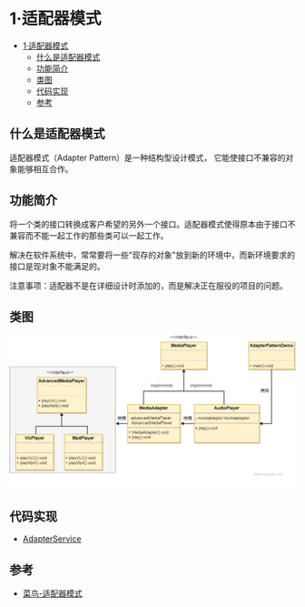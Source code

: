 # 1·适配器模式

- [1·适配器模式](#1适配器模式)
  - [什么是适配器模式](#什么是适配器模式)
  - [功能简介](#功能简介)
  - [类图](#类图)
  - [代码实现](#代码实现)
  - [参考](#参考)

## 什么是适配器模式
适配器模式（Adapter Pattern）是一种结构型设计模式， 它能使接口不兼容的对象能够相互合作。

## 功能简介
将一个类的接口转换成客户希望的另外一个接口。适配器模式使得原本由于接口不兼容而不能一起工作的那些类可以一起工作。

解决在软件系统中，常常要将一些"现存的对象"放到新的环境中，而新环境要求的接口是现对象不能满足的。

注意事项：适配器不是在详细设计时添加的，而是解决正在服役的项目的问题。

## 类图
![图7-适配器模式类图](/docs/images/图7-适配器模式类图.png)

## 代码实现
- [AdapterService](/src/main/java/com/ly/pattern/adapter/AdapterService.java)

## 参考
- [菜鸟-适配器模式](https://www.runoob.com/design-pattern/adapter-pattern.html)